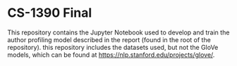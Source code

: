 # CS-1390 Final

This repository contains the Jupyter Notebook used to develop and train the author profiling model described in the report (found in the root of the repository). this repository includes the datasets used, but not the GloVe models, which can be found at https://nlp.stanford.edu/projects/glove/.
